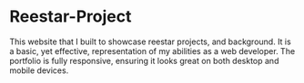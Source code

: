 # Reestar-Project
 This  website that I built to showcase reestar projects, and background. It is a basic, yet effective, representation of my abilities as a web developer. The portfolio is fully responsive, ensuring it looks great on both desktop and mobile devices.

